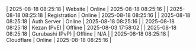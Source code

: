 | 2025-08-18 08:25:18 | Website | Online | 2025-08-18 08:25:16 |
| 2025-08-18 08:25:18 | Registration | Online | 2025-08-18 08:25:16 |
| 2025-08-18 08:25:18 | Auth Server | Online | 2025-08-18 08:25:16 |
| 2025-08-18 08:25:18 | Kezan (PvE) | Offline | 2025-08-03 17:58:02 |
| 2025-08-18 08:25:18 | Gurubashi (PvP) | Offline | N/A |
| 2025-08-18 08:25:18 | Cloudflare | Online | 2025-08-18 08:25:16 |

